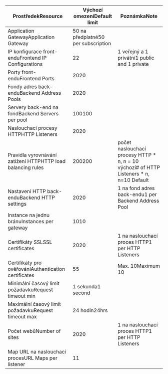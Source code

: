 | <span data-ttu-id="85026-101">Prostředek</span><span class="sxs-lookup"><span data-stu-id="85026-101">Resource</span></span> | <span data-ttu-id="85026-102">Výchozí omezení</span><span class="sxs-lookup"><span data-stu-id="85026-102">Default limit</span></span> | <span data-ttu-id="85026-103">Poznámka</span><span class="sxs-lookup"><span data-stu-id="85026-103">Note</span></span> |
| --- | --- | --- |
| <span data-ttu-id="85026-104">Application Gateway</span><span class="sxs-lookup"><span data-stu-id="85026-104">Application Gateway</span></span> |<span data-ttu-id="85026-105">50 na předplatné</span><span class="sxs-lookup"><span data-stu-id="85026-105">50 per subscription</span></span> | |
| <span data-ttu-id="85026-106">IP konfigurace front-endu</span><span class="sxs-lookup"><span data-stu-id="85026-106">Frontend IP Configurations</span></span> |<span data-ttu-id="85026-107">2</span><span class="sxs-lookup"><span data-stu-id="85026-107">2</span></span> |<span data-ttu-id="85026-108">1 veřejný a 1 privátní</span><span class="sxs-lookup"><span data-stu-id="85026-108">1 public and 1 private</span></span> |
| <span data-ttu-id="85026-109">Porty front-endu</span><span class="sxs-lookup"><span data-stu-id="85026-109">Frontend Ports</span></span> |<span data-ttu-id="85026-110">20</span><span class="sxs-lookup"><span data-stu-id="85026-110">20</span></span> | |
| <span data-ttu-id="85026-111">Fondy adres back-endu</span><span class="sxs-lookup"><span data-stu-id="85026-111">Backend Address Pools</span></span> |<span data-ttu-id="85026-112">20</span><span class="sxs-lookup"><span data-stu-id="85026-112">20</span></span> | |
| <span data-ttu-id="85026-113">Servery back-end na fond</span><span class="sxs-lookup"><span data-stu-id="85026-113">Backend Servers per pool</span></span> |<span data-ttu-id="85026-114">100</span><span class="sxs-lookup"><span data-stu-id="85026-114">100</span></span> | |
| <span data-ttu-id="85026-115">Naslouchací procesy HTTP</span><span class="sxs-lookup"><span data-stu-id="85026-115">HTTP Listeners</span></span> |<span data-ttu-id="85026-116">20</span><span class="sxs-lookup"><span data-stu-id="85026-116">20</span></span> | |
| <span data-ttu-id="85026-117">Pravidla vyrovnávání zatížení HTTP</span><span class="sxs-lookup"><span data-stu-id="85026-117">HTTP load balancing rules</span></span> |<span data-ttu-id="85026-118">200</span><span class="sxs-lookup"><span data-stu-id="85026-118">200</span></span> |<span data-ttu-id="85026-119">počet naslouchací procesy HTTP * n, n = 10 výchozí</span><span class="sxs-lookup"><span data-stu-id="85026-119"># of HTTP Listeners * n, n=10 Default</span></span> |
| <span data-ttu-id="85026-120">Nastavení HTTP back-endu</span><span class="sxs-lookup"><span data-stu-id="85026-120">Backend HTTP settings</span></span> |<span data-ttu-id="85026-121">20</span><span class="sxs-lookup"><span data-stu-id="85026-121">20</span></span> |<span data-ttu-id="85026-122">1 na fond adres back-endu</span><span class="sxs-lookup"><span data-stu-id="85026-122">1 per Backend Address Pool</span></span> |
| <span data-ttu-id="85026-123">Instance na jednu bránu</span><span class="sxs-lookup"><span data-stu-id="85026-123">Instances per gateway</span></span> |<span data-ttu-id="85026-124">10</span><span class="sxs-lookup"><span data-stu-id="85026-124">10</span></span> | |
| <span data-ttu-id="85026-125">Certifikáty SSL</span><span class="sxs-lookup"><span data-stu-id="85026-125">SSL certificates</span></span> |<span data-ttu-id="85026-126">20</span><span class="sxs-lookup"><span data-stu-id="85026-126">20</span></span> |<span data-ttu-id="85026-127">1 na naslouchací proces HTTP</span><span class="sxs-lookup"><span data-stu-id="85026-127">1 per HTTP Listeners</span></span> |
| <span data-ttu-id="85026-128">Certifikáty pro ověřování</span><span class="sxs-lookup"><span data-stu-id="85026-128">Authentication certificates</span></span> |<span data-ttu-id="85026-129">5</span><span class="sxs-lookup"><span data-stu-id="85026-129">5</span></span> | <span data-ttu-id="85026-130">Max. 10</span><span class="sxs-lookup"><span data-stu-id="85026-130">Maximum 10</span></span> |
| <span data-ttu-id="85026-131">Minimální časový limit požadavku</span><span class="sxs-lookup"><span data-stu-id="85026-131">Request timeout min</span></span> |<span data-ttu-id="85026-132">1 sekunda</span><span class="sxs-lookup"><span data-stu-id="85026-132">1 second</span></span> | |
| <span data-ttu-id="85026-133">Maximální časový limit požadavku</span><span class="sxs-lookup"><span data-stu-id="85026-133">Request timeout max</span></span> |<span data-ttu-id="85026-134">24 hodin</span><span class="sxs-lookup"><span data-stu-id="85026-134">24hrs</span></span> | |
| <span data-ttu-id="85026-135">Počet webů</span><span class="sxs-lookup"><span data-stu-id="85026-135">Number of sites</span></span> |<span data-ttu-id="85026-136">20</span><span class="sxs-lookup"><span data-stu-id="85026-136">20</span></span> |<span data-ttu-id="85026-137">1 na naslouchací proces HTTP</span><span class="sxs-lookup"><span data-stu-id="85026-137">1 per HTTP Listeners</span></span> |
| <span data-ttu-id="85026-138">Map URL na naslouchací proces</span><span class="sxs-lookup"><span data-stu-id="85026-138">URL Maps per listener</span></span> |<span data-ttu-id="85026-139">1</span><span class="sxs-lookup"><span data-stu-id="85026-139">1</span></span> | |

